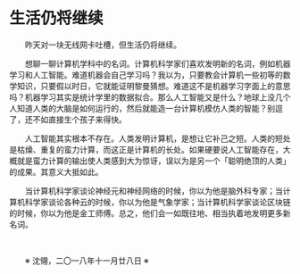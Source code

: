 # 生活仍将继续

&emsp;&emsp;昨天对一块无线网卡吐槽，但生活仍将继续。

&emsp;&emsp;想聊一聊计算机学科中的名词。计算机科学家们喜欢发明新的名词，例如机器学习和人工智能。难道机器会自己学习吗？我以为，只要教会计算机一些初等的数学知识，只要假以时日，它就能证明黎曼猜想。难道这不是机器学习字面上的意思吗？机器学习其实是统计学里的数据拟合。那么人工智能又是什么？地球上没几个人知道人类的大脑是如何运行的，然后就能造一台计算机模仿人类的智能？别逗了，还不如直接生个孩子来得快。

&emsp;&emsp;人工智能其实根本不存在。人类发明计算机，是想让它补己之短。人类的短处是枯燥、重复的蛮力计算，而这正是计算机的长处。如果硬要说人工智能存在，大概就是蛮力计算的输出使人类感到大为惊讶，误以为是另一个「聪明绝顶的人类」的成果。其意义大抵如此。

&emsp;&emsp;当计算机科学家谈论神经元和神经网络的时候，你以为他是脑外科专家；当计算机科学家谈论各种云的时候，你以为他是气象学家；当计算机科学家谈论区块链的时候，你以为他是金工师傅。总之，他们会一如既往地、相当执着地发明更多新名词。

&emsp;&emsp;

&emsp;&emsp;※ 沈翎，二〇一八年十一月廿八日 ※